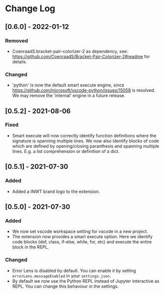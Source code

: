 # Change Log

## [0.6.0] - 2022-01-12

### Removed

- CoenraadS.bracket-pair-colorizer-2 as dependency, see:
    <https://github.com/CoenraadS/Bracket-Pair-Colorizer-2#readme> for details.

### Changed

- 'python' is now the default smart execute engine, since
    <https://github.com/microsoft/vscode-python/issues/15058> is resolved. We may remove the
    'internal' engine in a future release.

## [0.5.2] - 2021-08-06

### Fixed

- Smart execute will now correctly identify function definitions where the signature is spanning
    multiple lines. We now also identify blocks of code which are defined by opening/closing
    paranthesis and spanning multiple lines. E.g. a list comprehension or definition of a dict.

## [0.5.1] - 2021-07-30

### Added

- Added a INWT brand logo to the extension.

## [0.5.0] - 2021-07-30

### Added

- We now set vscode workspace setting for vscode in a new project.
- The extension now provides a smart execute option. Here we identify code blocks (def, class,
    if-else, while, for, etc) and execute the entire block in the REPL.

### Changed

- Error Lens is disabled by default. You can enable it by setting `errorLens.messageEnabled` in
    your `settings.json`.
- By default we now use the Python REPL instead of Jupyter interactive as REPL. You can change
    this behaviour in the settings.
